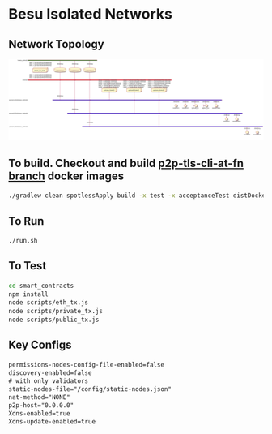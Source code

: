 # Besu Isolated Networks

## Network Topology
![Network Topology](/network-topology.png)

## To build. Checkout and build [p2p-tls-cli-at-fn branch](https://github.com/perusworld/besu/tree/p2p-tls-cli-at-fn) docker images
```bash
./gradlew clean spotlessApply build -x test -x acceptanceTest distDocker
```
## To Run
```bash
./run.sh
```
## To Test
```bash
cd smart_contracts
npm install
node scripts/eth_tx.js
node scripts/private_tx.js
node scripts/public_tx.js
```

## Key Configs
```
permissions-nodes-config-file-enabled=false
discovery-enabled=false
# with only validators
static-nodes-file="/config/static-nodes.json"
nat-method="NONE"
p2p-host="0.0.0.0"
Xdns-enabled=true
Xdns-update-enabled=true

```

